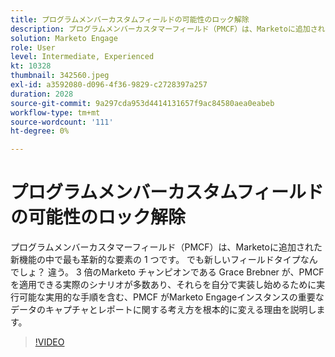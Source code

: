 ```yaml
---
title: プログラムメンバーカスタムフィールドの可能性のロック解除
description: プログラムメンバーカスタマーフィールド（PMCF）は、Marketoに追加された新機能の中で最も革新的な要素の 1 つです。
solution: Marketo Engage
role: User
level: Intermediate, Experienced
kt: 10328
thumbnail: 342560.jpeg
exl-id: a3592080-d096-4f36-9829-c2728397a257
duration: 2028
source-git-commit: 9a297cda953d4414131657f9ac84580aea0eabeb
workflow-type: tm+mt
source-wordcount: '111'
ht-degree: 0%

---
```


# プログラムメンバーカスタムフィールドの可能性のロック解除

プログラムメンバーカスタマーフィールド（PMCF）は、Marketoに追加された新機能の中で最も革新的な要素の 1 つです。 でも新しいフィールドタイプなんでしょ？ 違う。 3 倍のMarketo チャンピオンである Grace Brebner が、PMCF を適用できる実際のシナリオが多数あり、それらを自分で実装し始めるために実行可能な実用的な手順を含む、PMCF がMarketo Engageインスタンスの重要なデータのキャプチャとレポートに関する考え方を根本的に変える理由を説明します。

>[!VIDEO](https://video.tv.adobe.com/v/342560/?quality=12&learn=on)
